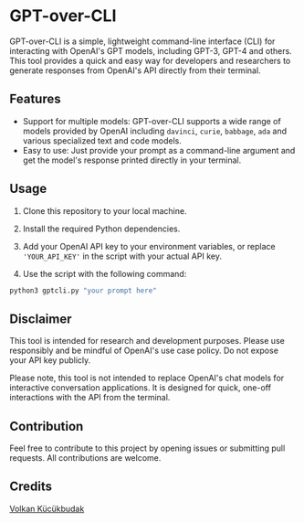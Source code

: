 # GPT-over-CLI

GPT-over-CLI is a simple, lightweight command-line interface (CLI) for interacting with OpenAI's GPT models, including GPT-3, GPT-4 and others. This tool provides a quick and easy way for developers and researchers to generate responses from OpenAI's API directly from their terminal.

## Features

- Support for multiple models: GPT-over-CLI supports a wide range of models provided by OpenAI including `davinci`, `curie`, `babbage`, `ada` and various specialized text and code models.
- Easy to use: Just provide your prompt as a command-line argument and get the model's response printed directly in your terminal.

## Usage

1. Clone this repository to your local machine.

2. Install the required Python dependencies.

3. Add your OpenAI API key to your environment variables, or replace `'YOUR_API_KEY'` in the script with your actual API key.

4. Use the script with the following command:

```bash
python3 gptcli.py "your prompt here"
```
## Disclaimer
This tool is intended for research and development purposes. Please use responsibly and be mindful of OpenAI's use case policy. Do not expose your API key publicly.

Please note, this tool is not intended to replace OpenAI's chat models for interactive conversation applications. It is designed for quick, one-off interactions with the API from the terminal.

## Contribution
Feel free to contribute to this project by opening issues or submitting pull requests. All contributions are welcome.

## Credits
[Volkan Kücükbudak](https://github.com/volkansah)



